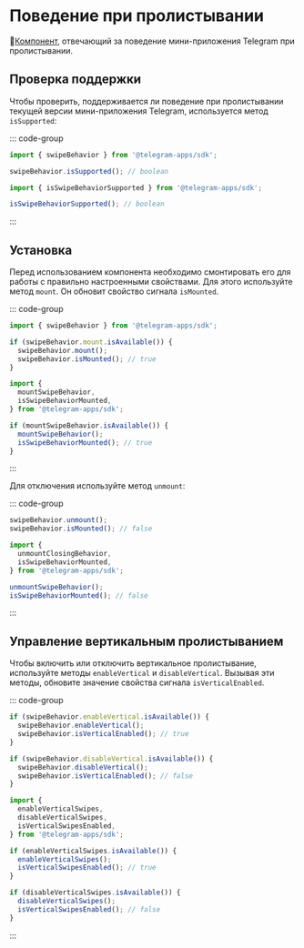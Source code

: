 # Поведение при пролистывании

💠[Компонент](../scopes.md), отвечающий за поведение мини-приложения Telegram при пролистывании.

## Проверка поддержки

Чтобы проверить, поддерживается ли поведение при пролистывании текущей версии мини-приложения Telegram, используется метод `isSupported`:

::: code-group

```ts [Variable]
import { swipeBehavior } from '@telegram-apps/sdk';

swipeBehavior.isSupported(); // boolean
```

```ts [Functions]
import { isSwipeBehaviorSupported } from '@telegram-apps/sdk';

isSwipeBehaviorSupported(); // boolean
```

:::

## Установка

Перед использованием компонента необходимо смонтировать его для работы с правильно настроенными свойствами.
Для этого используйте метод `mount`. Он обновит свойство сигнала `isMounted`.

::: code-group

```ts [Variable]
import { swipeBehavior } from '@telegram-apps/sdk';

if (swipeBehavior.mount.isAvailable()) {
  swipeBehavior.mount();
  swipeBehavior.isMounted(); // true
}
```

```ts [Functions]
import {
  mountSwipeBehavior,
  isSwipeBehaviorMounted,
} from '@telegram-apps/sdk';

if (mountSwipeBehavior.isAvailable()) {
  mountSwipeBehavior();
  isSwipeBehaviorMounted(); // true
}
```

:::

Для отключения используйте метод `unmount`:

::: code-group

```ts [Variable]
swipeBehavior.unmount(); 
swipeBehavior.isMounted(); // false
```

```ts [Functions]
import {
  unmountClosingBehavior,
  isSwipeBehaviorMounted,
} from '@telegram-apps/sdk';

unmountSwipeBehavior(); 
isSwipeBehaviorMounted(); // false
```

:::

## Управление вертикальным пролистыванием

Чтобы включить или отключить вертикальное пролистывание, используйте методы `enableVertical` и `disableVertical`.
Вызывая эти методы, обновите значение свойства сигнала `isVerticalEnabled`.

::: code-group

```ts [Variable]
if (swipeBehavior.enableVertical.isAvailable()) {
  swipeBehavior.enableVertical();
  swipeBehavior.isVerticalEnabled(); // true
}

if (swipeBehavior.disableVertical.isAvailable()) {
  swipeBehavior.disableVertical();
  swipeBehavior.isVerticalEnabled(); // false
}
```

```ts [Functions]
import {
  enableVerticalSwipes,
  disableVerticalSwipes,
  isVerticalSwipesEnabled,
} from '@telegram-apps/sdk';

if (enableVerticalSwipes.isAvailable()) {
  enableVerticalSwipes();
  isVerticalSwipesEnabled(); // true
}

if (disableVerticalSwipes.isAvailable()) {
  disableVerticalSwipes();
  isVerticalSwipesEnabled(); // false
}
```

:::
